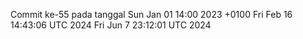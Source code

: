 Commit ke-55 pada tanggal Sun Jan 01 14:00 2023 +0100
Fri Feb 16 14:43:06 UTC 2024
Fri Jun  7 23:12:01 UTC 2024
